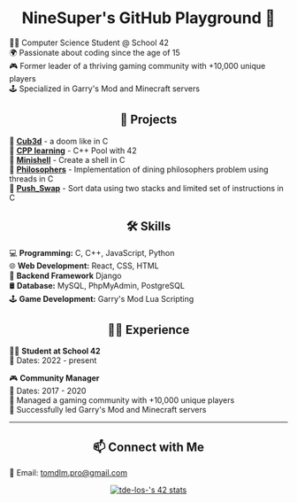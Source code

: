 <h1 align="center">NineSuper's GitHub Playground 🚀</h1>

👨‍💻 Computer Science Student @ School 42<br/>
🌍 Passionate about coding since the age of 15<br/>
🎮 Former leader of a thriving gaming community with +10,000 unique players<br/>
🕹️ Specialized in Garry's Mod and Minecraft servers<br/>

<h2 align="center">🚀 Projects</h2>

👾 **[Cub3d](https://github.com/NineSuper/Cub3D)** - a doom like in C</br>
📘 **[CPP learning](https://github.com/NineSuper/CPP-module)** - C++ Pool with 42</br>
🐚 **[Minishell](https://github.com/NineSuper/Minishell)** - Create a shell in C</br>
🧠 **[Philosophers](https://github.com/NineSuper/philosophers)** - Implementation of dining philosophers problem using threads in C</br>
🔄 **[Push_Swap](https://github.com/NineSuper/push_swap)** - Sort data using two stacks and limited set of instructions in C</br>

<h2 align="center">🛠️ Skills</h2>

💻 **Programming:** C, C++, JavaScript, Python</br>
🌐 **Web Development:** React, CSS, HTML</br>
🐍 **Backend Framework** Django </br>
🛢️ **Database:** MySQL, PhpMyAdmin, PostgreSQL</br>
🕹️ **Game Development:** Garry's Mod Lua Scripting</br>


<h2 align="center">👨‍💼 Experience</h2>

👨‍💻 **Student at School 42**</br>
  📆 Dates: 2022 - present</br>
  
🎮 **Community Manager**</br>
  📆 Dates: 2017 - 2020</br>
  📌 Managed a gaming community with +10,000 unique players</br>
  🚀 Successfully led Garry's Mod and Minecraft servers</br>

---

<h2 align="center">📫 Connect with Me </h2>

📧 Email: tomdlm.pro@gmail.com

<p align="center"><a href="https://github.com/Coday-meric/badge42"><img src="https://badge42.coday.fr/api/v2/clpo61f0c167701t692asdwoa/stats?cursusId=21&coalitionId=316" alt="tde-los-'s 42 stats" /></a></p>
